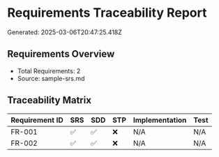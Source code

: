 # Requirements Traceability Report

Generated: 2025-03-06T20:47:25.418Z

## Requirements Overview

- Total Requirements: 2
- Source: sample-srs.md

## Traceability Matrix

| Requirement ID | SRS | SDD | STP | Implementation | Test |
|----------------|-----|-----|-----|----------------|------|
| FR-001 | ✅ | ✅ | ❌ | N/A | N/A |
| FR-002 | ✅ | ✅ | ❌ | N/A | N/A |
